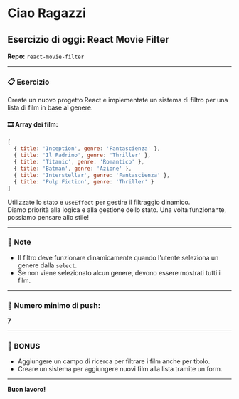 # Ciao Ragazzi

## Esercizio di oggi: **React Movie Filter**

**Repo:** `react-movie-filter`

---

### 📋 Esercizio

Create un nuovo progetto React e implementate un sistema di filtro per una lista di film in base al genere.

#### 🎞️ Array dei film:
```js
[
  { title: 'Inception', genre: 'Fantascienza' },
  { title: 'Il Padrino', genre: 'Thriller' },
  { title: 'Titanic', genre: 'Romantico' },
  { title: 'Batman', genre: 'Azione' },
  { title: 'Interstellar', genre: 'Fantascienza' },
  { title: 'Pulp Fiction', genre: 'Thriller' }
]
```

Utilizzate lo stato e `useEffect` per gestire il filtraggio dinamico.  
Diamo priorità alla logica e alla gestione dello stato. Una volta funzionante, possiamo pensare allo stile!

---

### 📝 Note

- Il filtro deve funzionare dinamicamente quando l'utente seleziona un genere dalla `select`.
- Se non viene selezionato alcun genere, devono essere mostrati tutti i film.

---

### 📌 Numero minimo di push:

**7**

---

### 🎁 BONUS

- Aggiungere un campo di ricerca per filtrare i film anche per titolo.
- Creare un sistema per aggiungere nuovi film alla lista tramite un form.

---

**Buon lavoro!**
